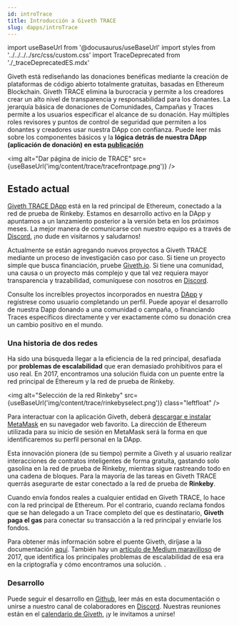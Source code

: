 ```yaml
---
id: introTrace
title: Introducción a Giveth TRACE
slug: dapps/introTrace
---
```

import useBaseUrl from '@docusaurus/useBaseUrl'
import styles from '../../../../src/css/custom.css'
import TraceDeprecated from './_traceDeprecatedES.mdx'

<TraceDeprecated />

Giveth está rediseñando las donaciones benéficas mediante la creación de plataformas de código abierto totalmente gratuitas, basadas en Ethereum Blockchain. Giveth TRACE elimina la burocracia y permite a los creadores crear un alto nivel de transparencia y responsabilidad para los donantes. La jerarquía básica de donaciones de Comunidades, Campañas y Traces permite a los usuarios especificar el alcance de su donación. Hay múltiples roles revisores y puntos de control de seguridad que permiten a los donantes y creadores usar nuestra DApp con confianza. Puede leer más sobre los componentes básicos y la **lógica detrás de nuestra DApp (aplicación de donación) en esta [publicación](https://medium.com/giveth/what-is-the-future-of-giving-d50446b0a0e4 )**

<img alt="Dar página de inicio de TRACE" src={useBaseUrl('img/content/trace/tracefrontpage.png')} />

## Estado actual
[Giveth TRACE DApp](https://trace.giveth.io) está en la red principal de Ethereum, conectado a la red de prueba de Rinkeby. Estamos en desarrollo activo en la DApp y apuntamos a un lanzamiento posterior a la versión beta en los próximos meses. La mejor manera de comunicarse con nuestro equipo es a través de [Discord](https://discord.gg/GMQFKmdSGy), ¡no dude en visitarnos y saludarnos!


Actualmente se están agregando nuevos proyectos a Giveth TRACE mediante un proceso de investigación caso por caso. Si tiene un proyecto simple que busca financiación, pruebe [Giveth.io](https://giveth.io). Si tiene una comunidad, una causa o un proyecto más complejo y que tal vez requiera mayor transparencia y trazabilidad, comuníquese con nosotros en [Discord](https://discord.gg/qf7XZ48gCU).

Consulte los increíbles proyectos incorporados en nuestra [DApp](https://beta.giveth.io) y regístrese como usuario completando un perfil. Puede apoyar el desarrollo de nuestra Dapp donando a una comunidad o campaña, o financiando Traces específicos directamente y ver exactamente cómo su donación crea un cambio positivo en el mundo.

### Una historia de dos redes
Ha sido una búsqueda llegar a la eficiencia de la red principal, desafiada por **problemas de escalabilidad** que eran demasiado prohibitivos para el uso real. En 2017, encontramos una solución fluida con un puente entre la red principal de Ethereum y la red de prueba de Rinkeby.

<img alt="Selección de la red Rinkeby" src={useBaseUrl('img/content/trace/rinkebyselect.png')} class="leftfloat" />

Para interactuar con la aplicación Giveth, deberá [descargar e instalar MetaMask](https://metamask.zendesk.com/hc/en-us/articles/360015489531-Getting-Started-With-MetaMask) en su navegador web favorito. La dirección de Ethereum utilizada para su inicio de sesión en MetaMask será la forma en que identificaremos su perfil personal en la DApp.

Esta innovación pionera (de su tiempo) permite a Giveth y al usuario realizar interacciones de contratos inteligentes de forma gratuita, gastando solo gasolina en la red de prueba de Rinkeby, mientras sigue rastreando todo en una cadena de bloques. Para la mayoría de las tareas en Giveth TRACE querrás asegurarte de estar conectado a la red de prueba de **Rinkeby**.

Cuando envía fondos reales a cualquier entidad en Giveth TRACE, lo hace con la red principal de Ethereum. Por el contrario, cuando reclama fondos que se han delegado a un Trace completo del que es destinatario, **Giveth paga el gas** para conectar su transacción a la red principal y enviarle los fondos.

Para obtener más información sobre el puente Giveth, diríjase a la documentación [aquí](/dapps/bridgeSecurity). También hay un [artículo de Medium maravilloso](https://medium.com/giveth/tackling-ethereum-scalability-issues-29bd700b5060) de 2017, que identifica los principales problemas de escalabilidad de esa era en la criptografía y cómo encontramos una solución. .

### Desarrollo
Puede seguir el desarrollo en [Github](https://github.com/Giveth/giveth-dapp), leer más en esta documentación o unirse a nuestro canal de colaboradores en [Discord](https://discord.gg/qf7XZ48gCU). Nuestras reuniones están en el [calendario de Giveth](https://calendar.google.com/calendar/embed?src=givethdotio@gmail.com&pli=1), ¡y le invitamos a unirse!
